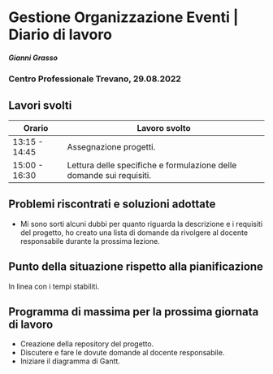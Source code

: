 # Gestione Organizzazione Eventi | Diario di lavoro
##### Gianni Grasso
### Centro Professionale Trevano, 29.08.2022


## Lavori svolti
|Orario        |Lavoro svolto                                                       |
|--------------|--------------------------------------------------------------------|
|13:15 - 14:45 |Assegnazione progetti.                                              |
|15:00 - 16:30 |Lettura delle specifiche e formulazione delle domande sui requisiti.|


##  Problemi riscontrati e soluzioni adottate
* Mi sono sorti alcuni dubbi per quanto riguarda la descrizione e i requisiti del progetto, ho creato una lista di domande da rivolgere al docente responsabile durante la prossima lezione.


##  Punto della situazione rispetto alla pianificazione
In linea con i tempi stabiliti.


## Programma di massima per la prossima giornata di lavoro
* Creazione della repository del progetto.
* Discutere e fare le dovute domande al docente responsabile.
* Iniziare il diagramma di Gantt.
